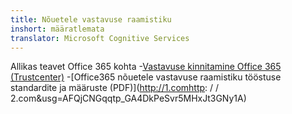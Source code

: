 ```yaml
---
title: Nõuetele vastavuse raamistiku
inshort: määratlemata
translator: Microsoft Cognitive Services
---
```


Allikas teavet Office 365 kohta
-[Vastavuse kinnitamine Office 365 (Trustcenter)](https://products.office.com/en-us/business/office-365-trust-center-compliance-certifications)
-[Office365 nõuetele vastavuse raamistiku tööstuse standardite ja määruste (PDF)](http://1.comhttp: / / 2.com&usg=AFQjCNGqqtp_GA4DkPeSvr5MHxJt3GNy1A)

